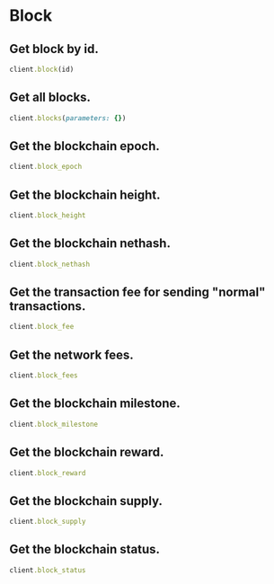 # Block

## Get block by id.

```ruby
client.block(id)
```

##  Get all blocks.

```ruby
client.blocks(parameters: {})
```

## Get the blockchain epoch.

```ruby
client.block_epoch
```

## Get the blockchain height.

```ruby
client.block_height
```

## Get the blockchain nethash.

```ruby
client.block_nethash
```

## Get the transaction fee for sending "normal" transactions.

```ruby
client.block_fee
```

## Get the network fees.

```ruby
client.block_fees
```

## Get the blockchain milestone.

```ruby
client.block_milestone
```

## Get the blockchain reward.

```ruby
client.block_reward
```

## Get the blockchain supply.

```ruby
client.block_supply
```

## Get the blockchain status.

```ruby
client.block_status
```

